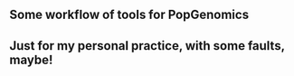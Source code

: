 ## Some workflow of tools for PopGenomics ##
## Just for my personal practice, with some faults, maybe! ##
